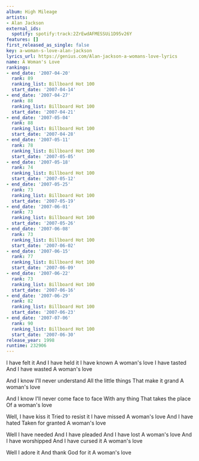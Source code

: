 ```yaml
---
album: High Mileage
artists:
- Alan Jackson
external_ids:
  spotify: spotify:track:2ZrEwdAFMESSUi1D95v26Y
features: []
first_released_as_single: false
key: a-woman-s-love-alan-jackson
lyrics_url: https://genius.com/Alan-jackson-a-womans-love-lyrics
name: A Woman's Love
rankings:
- end_date: '2007-04-20'
  rank: 89
  ranking_list: Billboard Hot 100
  start_date: '2007-04-14'
- end_date: '2007-04-27'
  rank: 88
  ranking_list: Billboard Hot 100
  start_date: '2007-04-21'
- end_date: '2007-05-04'
  rank: 88
  ranking_list: Billboard Hot 100
  start_date: '2007-04-28'
- end_date: '2007-05-11'
  rank: 78
  ranking_list: Billboard Hot 100
  start_date: '2007-05-05'
- end_date: '2007-05-18'
  rank: 74
  ranking_list: Billboard Hot 100
  start_date: '2007-05-12'
- end_date: '2007-05-25'
  rank: 73
  ranking_list: Billboard Hot 100
  start_date: '2007-05-19'
- end_date: '2007-06-01'
  rank: 73
  ranking_list: Billboard Hot 100
  start_date: '2007-05-26'
- end_date: '2007-06-08'
  rank: 73
  ranking_list: Billboard Hot 100
  start_date: '2007-06-02'
- end_date: '2007-06-15'
  rank: 77
  ranking_list: Billboard Hot 100
  start_date: '2007-06-09'
- end_date: '2007-06-22'
  rank: 73
  ranking_list: Billboard Hot 100
  start_date: '2007-06-16'
- end_date: '2007-06-29'
  rank: 82
  ranking_list: Billboard Hot 100
  start_date: '2007-06-23'
- end_date: '2007-07-06'
  rank: 90
  ranking_list: Billboard Hot 100
  start_date: '2007-06-30'
release_year: 1998
runtime: 232906
---
```

I have felt it
And I have held it
I have known
A woman's love
I have tasted
And I have wasted
A woman's love


And I know
I'll never understand
All the little things
That make it grand
A woman's love


And I know
I'll never come face to face
With any thing
That takes the place
Of a woman's love


Well, I have kiss it
Tried to resist it
I have missed
A woman's love
And I have hated
Taken for granted
A woman's love

Well I have needed
And I have pleaded
And I have lost
A woman's love
And I have worshipped
And I have cursed it
A woman's love

Well I adore it
And thank God for it
A woman's love
